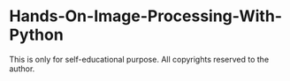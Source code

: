 # Hands-On-Image-Processing-With-Python

This is only for self-educational purpose. All copyrights reserved to the author.
